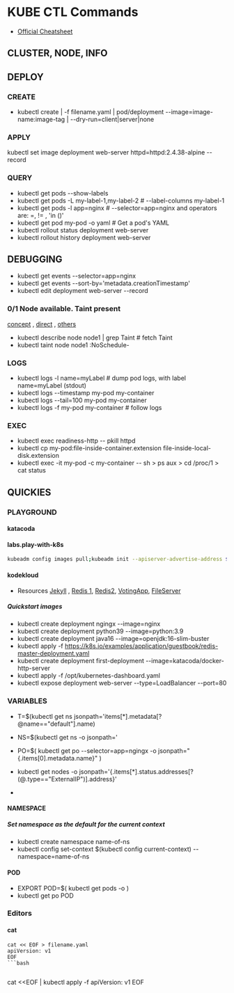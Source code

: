 # KUBE CTL Commands

- [Official Cheatsheet](https://kubernetes.io/docs/reference/kubectl/cheatsheet/)

## CLUSTER, NODE, INFO

## DEPLOY

### CREATE

- kubectl create | -f filename.yaml | pod/deployment --image=image-name:image-tag | --dry-run=client|server|none

### APPLY

kubectl set image deployment web-server httpd=httpd:2.4.38-alpine --record

### QUERY

- kubectl get pods --show-labels
- kubectl get pods -L my-label-1,my-label-2 # --label-columns my-label-1
- kubectl get pods -l app=nginx # --selector=app=nginx and operators are: =, != , 'in ()'
- kubectl get pod my-pod -o yaml                # Get a pod's YAML
- kubectl rollout status deployment web-server
- kubectl rollout history deployment web-server

## DEBUGGING

- kubectl get events --selector=app=nginx
- kubectl get events --sort-by='metadata.creationTimestamp'
- kubectl edit deployment web-server --record


### 0/1 Node available. Taint present

[concept](https://kubernetes.io/docs/concepts/scheduling-eviction/taint-and-toleration/) , 
[direct](https://stackoverflow.com/questions/53381739/kube-system-pod-warning-failedscheduling-default-scheduler-no-nodes-available-t) , [others](https://managedkube.com/kubernetes/k8sbot/troubleshooting/pending/pod/2019/02/22/pending-pod.html#introduction-troubleshooting-pending-pods)	

- kubectl describe node node1 | grep Taint		# fetch Taint <key>
- kubectl taint node node1 <key>:NoSchedule-

### LOGS
- kubectl logs -l name=myLabel                  # dump pod logs, with label name=myLabel (stdout)
- kubectl logs --timestamp my-pod my-container
- kubectl logs --tail=100 my-pod my-container
- kubectl logs -f my-pod my-container  # follow logs

### EXEC
- kubectl exec readiness-http -- pkill httpd
- kubectl cp my-pod:file-inside-container.extension file-inside-local-disk.extension
- kubectl exec -it my-pod -c my-container -- sh > ps aux > cd /proc/1 > cat status
  
## QUICKIES


### PLAYGROUND

#### katacoda

#### labs.play-with-k8s
```bash
kubeadm config images pull;kubeadm init --apiserver-advertise-address $(hostname -i) --pod-network-cidr 10.5.0.0/16;kubectl apply -f https://raw.githubusercontent.com/cloudnativelabs/kube-router/master/daemonset/kubeadm-kuberouter.yaml;echo "source <(kubectl completion bash)" >> ~/.bashrc; echo "Completed..."
```

#### kodekloud

- Resources [Jekyll](https://github.com/BretFisher/jekyll-serve) , [Redis 1](https://redis.io/topics/cluster-tutorial), [Redis2](https://rancher.com/blog/2019/deploying-redis-cluster/), [VotingApp](https://github.com/dockersamples/example-voting-app), [FileServer](https://github.com/halverneus/static-file-server)

##### Quickstart images

- kubectl create deployment ngingx --image=nginx
- kubectl create deployment python39 --image=python:3.9
- kubectl create deployment java16 --image=openjdk:16-slim-buster
- kubectl apply -f https://k8s.io/examples/application/guestbook/redis-master-deployment.yaml
- kubectl create deployment first-deployment --image=katacoda/docker-http-server
- kubectl apply -f /opt/kubernetes-dashboard.yaml
- kubectl expose deployment web-server --type=LoadBalancer --port=80


### VARIABLES

- T=$(kubectl get ns jsonpath='items[*].metadata[?@name=="default"].name)
- NS=$(kubectl get ns -o jsonpath='
- PO=$(
kubectl get po --selector=app=ngingx -o jsonpath="{.items[0].metadata.name}"
)

- kubectl get nodes -o jsonpath='{.items[*].status.addresses[?(@.type=="ExternalIP")].address}'
- 


#### NAMESPACE

##### Set namespace as the default for the current context
- kubectl create namespace name-of-ns
- kubectl config set-context $(kubectl config current-context) --namespace=name-of-ns

#### POD

- EXPORT POD=$(
kubectl get pods -o 
)
- kubectl get po POD


### Editors

#### cat
```
cat << EOF > filename.yaml
apiVersion: v1
EOF
```bash
  
```
cat <<EOF | kubectl apply -f 
apiVersion: v1
EOF
```bash
